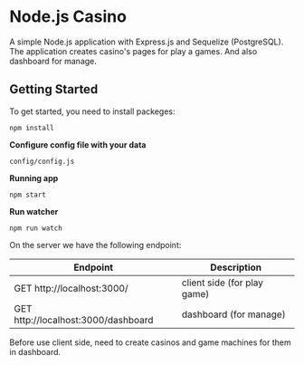 # Node.js Casino

A simple Node.js application with Express.js and Sequelize (PostgreSQL).
The application creates casino's pages for play a games. And also dashboard for manage.

## Getting Started

To get started, you need to install packeges:

```
npm install
```

**Configure config file with your data**

```
config/config.js
```

**Running app**

```
npm start
```

**Run watcher**

```
npm run watch
```


On the server we have the following endpoint:

Endpoint | Description
----------|------------
GET http://localhost:3000/ | client side (for play game)
GET http://localhost:3000/dashboard | dashboard (for manage)

Before use client side, need to create casinos and game machines for them in dashboard.